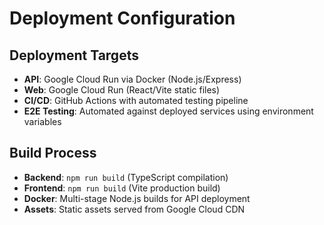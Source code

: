 # Deployment Configuration

## Deployment Targets
- **API**: Google Cloud Run via Docker (Node.js/Express)
- **Web**: Google Cloud Run (React/Vite static files)
- **CI/CD**: GitHub Actions with automated testing pipeline
- **E2E Testing**: Automated against deployed services using environment variables

## Build Process
- **Backend**: `npm run build` (TypeScript compilation)
- **Frontend**: `npm run build` (Vite production build)
- **Docker**: Multi-stage Node.js builds for API deployment
- **Assets**: Static assets served from Google Cloud CDN